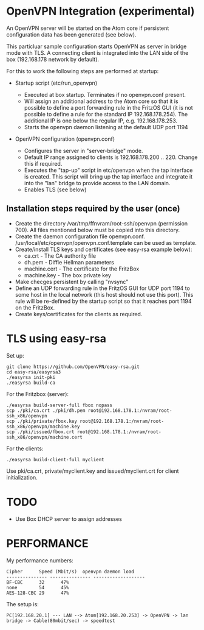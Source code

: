 OpenVPN Integration (experimental)
==================================

An OpenVPN server will be started on the Atom core if persistent configuration data
has been generated (see below).

This particluar sample configuration starts OpenVPN as server in bridge mode
with TLS. A connecting client is integrated into the LAN side of the box 
(192.168.178 network by default).

For this to work the following steps are performed at startup:

- Startup script (etc/run_openvpn)
	- Executed at box startup. Terminates if no openvpn.conf present.
	- Will assign an additional address to the Atom core so that it
	  is possible to define a port forwarding rule in the FritzOS GUI
	  (it is not possible to define a rule for the standard IP 192.168.178.254).
	  The additional IP is one below the regular IP, e.g. 192.168.178.253.
	- Starts the openvpn daemon listening at the default UDP port 1194

- OpenVPN configuration (openvpn.conf)
	- Configures the server in "server-bridge" mode.
	- Default IP range assigned to clients is 192.168.178.200 .. 220. Change this
	  if required.
	- Executes the "tap-up" script in etc/openvpn when the tap interface is created.
	  This script will bring up the tap interface and integrate it into the "lan"
	  bridge to provide access to the LAN domain.
	- Enables TLS (see below)

Installation steps required by the user (once)
----------------------------------------------
- Create the directory /var/tmp/ffnvram/root-ssh/openvpn (permission 700).
  All files mentioned below must be copied into this directory.
- Create the daemon configuration file openvpn.conf.
  /usr/local/etc/openvpn/openvpn.conf.template can be used as template.
- Create/install TLS keys and certificates (see easy-rsa example below):
	- ca.crt 	- The CA authority file
	- dh.pem 	- Diffie Hellman parameters
	- machine.cert	- The certificate for the FritzBox
	- machine.key	- The box private key
- Make checges persistent by calling "nvsync"
- Define an UDP forwarding rule in the FritzOS GUI for UDP port 1194 to some host 
  in the local network (this host should not use this port).
  This rule will be re-defined by the startup script so that it reaches port 1194
  on the FritzBox.
- Create keys/certificates for the clients as required.


TLS using easy-rsa
==================

Set up:

	git clone https://github.com/OpenVPN/easy-rsa.git
	cd easy-rsa/easyrsa3
	./easyrsa init-pki
	./easyrsa build-ca

For the Fritzbox (server):

	./easyrsa build-server-full fbox nopass
	scp ./pki/ca.crt ./pki/dh.pem root@192.168.178.1:/nvram/root-ssh_x86/openvpn
	scp ./pki/private/fbox.key root@192.168.178.1:/nvram/root-ssh_x86/openvpn/machine.key
	scp ./pki/issued/fbox.crt root@192.168.178.1:/nvram/root-ssh_x86/openvpn/machine.cert

For the clients:

	./easyrsa build-client-full myclient

Use pki/ca.crt, private/myclient.key and issued/myclient.crt for client initialization.

TODO
====
- Use Box DHCP server to assign addresses


PERFORMANCE
===========

My performance numbers:

	Cipher		Speed (Mbit/s)	openvpn daemon load
	---------------	---------------	-------------------
	BF-CBC		32 		47%
	none		54		45%
	AES-128-CBC	29		47%
	

The setup is:

	PC[192.168.20.1] --- LAN --> Atom[192.168.20.253] -> OpenVPN -> lan bridge -> Cable(80mbit/sec) -> speedtest

